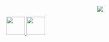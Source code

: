 <p align = "center">
<img src="https://capsule-render.vercel.app/api?type=waving&color=gradient&height=100&section=header&text=Hello%20Everyone!" />
</p>

<a href="https://www.instagram.com/seabass_dayer/">
  <img height="50" src="https://github.com/user-attachments/assets/9a3fe15e-4abb-4bc9-b3e2-ff4bc059bffe" />
</a>

<a href="https://www.linkedin.com/in/sebastian-dayer/">
 <img height="50" src="https://github.com/user-attachments/assets/9652d5c8-ef23-44aa-a241-3e63d520a445" />
</a>

